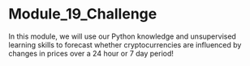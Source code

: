 # Module_19_Challenge

In this module, we will use our Python knowledge and unsupervised learning skills to forecast whether cryptocurrencies are influenced by changes in prices over a 24 hour or 7 day period!